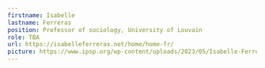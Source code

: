 ```yaml
---
firstname: Isabelle
lastname: Ferreras
position: Professor of sociology, University of Louvain
role: TBA
url: https://isabelleferreras.net/home/home-fr/
picture: https://www.ipsp.org/wp-content/uploads/2023/05/Isabelle-Ferreras.png
---
```

